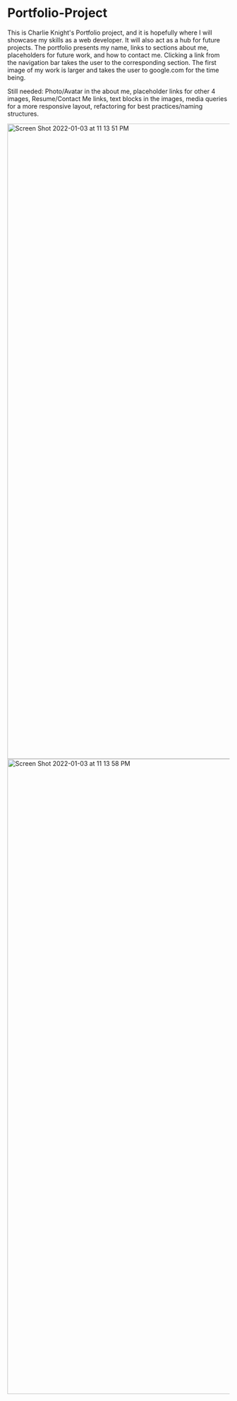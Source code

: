 # Portfolio-Project
This is Charlie Knight's Portfolio project, and it is hopefully where I will showcase my skills as a web developer. It will also act as a hub for future projects. The portfolio presents my name, links to sections about me, placeholders for future work, and how to contact me. Clicking a link from the navigation bar takes the user to the corresponding section. The first image of my work is larger and takes the user to google.com for the time being. 

Still needed: Photo/Avatar in the about me, placeholder links for other 4 images, Resume/Contact Me links, text blocks in the images, media queries for a more responsive layout, refactoring for best practices/naming structures. 

<img width="1440" alt="Screen Shot 2022-01-03 at 11 13 51 PM" src="https://user-images.githubusercontent.com/93413176/148017081-de75d89e-98fc-482c-a4ad-bef4086e6ec0.png">
<img width="1440" alt="Screen Shot 2022-01-03 at 11 13 58 PM" src="https://user-images.githubusercontent.com/93413176/148017089-225241d9-30f3-4566-8716-5cf458637275.png">
